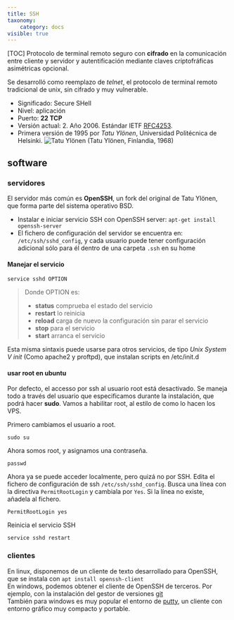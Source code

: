 ```yaml
---
title: SSH
taxonomy:
    category: docs
visible: true
---
```


[TOC] 
Protocolo de terminal remoto seguro con **cifrado** en la comunicación entre cliente y servidor
y autentificación mediante claves criptofráficas asimétricas opcional.

Se desarrolló como reemplazo de _telnet_, el protocolo de terminal remoto tradicional de unix, sin cifrado y muy vulnerable.

* Significado: Secure SHell
* Nivel: aplicación
* Puerto: **22 TCP**
* Versión actual: 2. Año 2006. Estándar IETF [RFC4253](https://tools.ietf.org/html/rfc4253). 
* Primera versión de 1995 por _Tatu Ylönen_, Universidad Politécnica de Helsinki.
![Tatu Ylönen](https://www.ssh.com/s/tatu-ylonen-300x300-JMhKzl5L.jpg) (Tatu Ylönen, Finlandia, 1968) 

## software
### servidores
El servidor más común es **OpenSSH**, un fork del original de Tatu Ylönen, que forma parte del sistema operativo BSD.

* Instalar e iniciar servicio SSH con OpenSSH server: `apt-get install openssh-server` 
* El fichero de configuración del servidor se encuentra en: `/etc/ssh/sshd_config`, y cada usuario puede tener configuración adicional sólo para él dentro de una carpeta `.ssh` en su home
#### Manejar el servicio
```
service sshd OPTION
```
> Donde OPTION es:
> * **status** comprueba el estado del servicio
> * **restart** lo reinicia
> * **reload** carga de nuevo la configuración sin parar el servicio
> * **stop** para el servicio
> * **start** arranca el servicio

Esta misma sintaxis puede usarse para otros servicios, de tipo _Unix System V init_ (Como apache2 y proftpd), que instalan scripts en /etc/init.d

#### usar root en ubuntu
Por defecto, el accesso por ssh al usuario root está desactivado. Se maneja todo a través del usuario que especificamos
durante la instalación, que podrá hacer **sudo**. Vamos a habilitar root, al estilo de como lo hacen los VPS.  

Primero cambiamos el usuario a root.
```
sudo su
```

Ahora somos root, y asignamos una contraseña.
```
passwd
```

Ahora ya se puede acceder localmente, pero quizá no por SSH. Edita el fichero de configuración de ssh `/etc/ssh/sshd_config`.
Busca una línea con la directiva `PermitRootLogin` y cambiala por `Yes`. Si la línea no existe, añadela al fichero.
```
PermitRootLogin yes
```

Reinicia el servicio SSH
```
service sshd restart
```

### clientes
En linux, disponemos de un cliente de texto desarrollado para OpenSSH, que se instala con `apt install openssh-client`  
En windows, podemos obtener el cliente de OpenSSH de terceros. Por ejemplo, con la instalación del gestor de versiones [git](https://git-scm.com/)  
También para windows es muy popular el entorno de [putty](https://www.chiark.greenend.org.uk/~sgtatham/putty/latest.html), un cliente con entorno gráfico muy compacto y portable.

